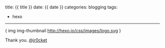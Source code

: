 title: {{ title }}
date: {{ date }}
categories: blogging
tags: 
- hexo
---
{ img img-thumbnail http://hexo.io/css/images/logo.svg }

Thank you.
[@jr0cket](https://twitter.com/jr0cket)
